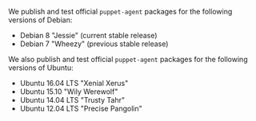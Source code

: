 We publish and test official `puppet-agent` packages for the following versions of Debian:

-   Debian 8 "Jessie" (current stable release)
-   Debian 7 "Wheezy" (previous stable release)

We also publish and test official `puppet-agent` packages for the following versions of Ubuntu:

-   Ubuntu 16.04 LTS "Xenial Xerus"
-   Ubuntu 15.10 "Wily Werewolf"
-   Ubuntu 14.04 LTS "Trusty Tahr"
-   Ubuntu 12.04 LTS "Precise Pangolin"

[peinstall]: /pe/latest/install_basic.html
<!-- When updating these, you don't need to update any other area of the docs. -->
